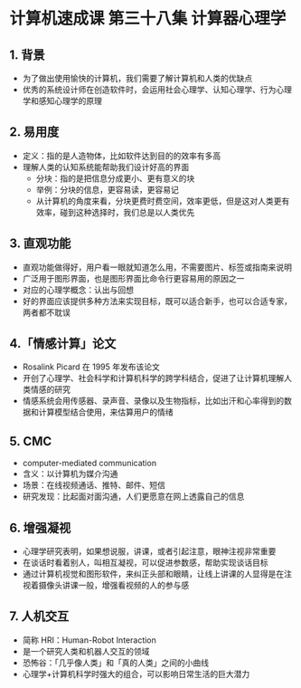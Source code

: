 # 计算机速成课 第三十八集 计算器心理学

## 1. 背景
- 为了做出使用愉快的计算机，我们需要了解计算机和人类的优缺点
- 优秀的系统设计师在创造软件时，会运用社会心理学、认知心理学、行为心理学和感知心理学的原理


## 2. 易用度
- 定义：指的是人造物体，比如软件达到目的的效率有多高
- 理解人类的认知系统能帮助我们设计好高的界面
  - 分块：指的是把信息分成更小、更有意义的块
  - 举例：分块的信息，更容易读，更容易记
  - 从计算机的角度来看，分块更费时费空间，效率更低，但是这对人类更有效率，碰到这种选择时，我们总是以人类优先


## 3. 直观功能
- 直观功能做得好，用户看一眼就知道怎么用，不需要图片、标签或指南来说明
- 广泛用于图形界面，也是图形界面比命令行更容易用的原因之一
- 对应的心理学概念：认出与回想
- 好的界面应该提供多种方法来实现目标，既可以适合新手，也可以合适专家，两者都不耽误


## 4.「情感计算」论文
- Rosalink Picard 在 1995 年发布该论文
- 开创了心理学、社会科学和计算机科学的跨学科结合，促进了让计算机理解人类情感的研究
- 情感系统会用传感器、录声音、录像以及生物指标，比如出汗和心率得到的数据和计算模型结合使用，来估算用户的情绪

## 5. CMC
- computer-mediated communication
- 含义：以计算机为媒介沟通
- 场景：在线视频通话、推特、邮件、短信
- 研究发现：比起面对面沟通，人们更愿意在网上透露自己的信息

## 6. 增强凝视
- 心理学研究表明，如果想说服，讲课，或者引起注意，眼神注视非常重要
- 在谈话时看着别人，叫相互凝视，可以促进参数感，帮助实现谈话目标
- 通过计算机视觉和图形软件，来纠正头部和眼睛，让线上讲课的人显得是在注视着摄像头讲课一般，增强看视频的人的参与感

## 7. 人机交互
- 简称 HRI：Human-Robot Interaction
- 是一个研究人类和机器人交互的领域
- 恐怖谷：「几乎像人类」和「真的人类」之间的小曲线
- 心理学+计算机科学时强大的组合，可以影响日常生活的巨大潜力



